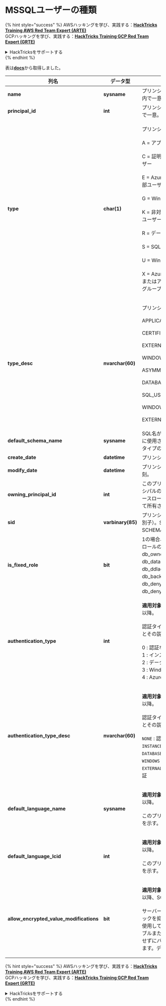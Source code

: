 # MSSQLユーザーの種類

{% hint style="success" %}
AWSハッキングを学び、実践する：<img src="/.gitbook/assets/arte.png" alt="" data-size="line">[**HackTricks Training AWS Red Team Expert (ARTE)**](https://training.hacktricks.xyz/courses/arte)<img src="/.gitbook/assets/arte.png" alt="" data-size="line">\
GCPハッキングを学び、実践する：<img src="/.gitbook/assets/grte.png" alt="" data-size="line">[**HackTricks Training GCP Red Team Expert (GRTE)**<img src="/.gitbook/assets/grte.png" alt="" data-size="line">](https://training.hacktricks.xyz/courses/grte)

<details>

<summary>HackTricksをサポートする</summary>

* [**サブスクリプションプラン**](https://github.com/sponsors/carlospolop)を確認してください！
* **💬 [**Discordグループ**](https://discord.gg/hRep4RUj7f)または[**Telegramグループ**](https://t.me/peass)に参加するか、**Twitter** 🐦 [**@hacktricks\_live**](https://twitter.com/hacktricks\_live)**をフォローしてください。**
* **[**HackTricks**](https://github.com/carlospolop/hacktricks)および[**HackTricks Cloud**](https://github.com/carlospolop/hacktricks-cloud)のGitHubリポジトリにPRを提出してハッキングトリックを共有してください。**

</details>
{% endhint %}

表は[**docs**](https://learn.microsoft.com/en-us/sql/relational-databases/system-catalog-views/sys-database-principals-transact-sql?view=sql-server-ver16)から取得しました。

| 列名                                      | データ型           | 説明                                                                                                                                                                                                                                                                                                                                                                                                                                            |
| ---------------------------------------- | ----------------- | ------------------------------------------------------------------------------------------------------------------------------------------------------------------------------------------------------------------------------------------------------------------------------------------------------------------------------------------------------------------------------------------------------------------------------------------------------ |
| **name**                                 | **sysname**       | プリンシパルの名前、データベース内で一意。                                                                                                                                                                                                                                                                                                                                                                                                         |
| **principal\_id**                        | **int**           | プリンシパルのID、データベース内で一意。                                                                                                                                                                                                                                                                                                                                                                                                           |
| **type**                                 | **char(1)**       | <p>プリンシパルのタイプ：<br><br>A = アプリケーションロール<br><br>C = 証明書にマッピングされたユーザー<br><br>E = Azure Active Directoryからの外部ユーザー<br><br>G = Windowsグループ<br><br>K = 非対称キーにマッピングされたユーザー<br><br>R = データベースロール<br><br>S = SQLユーザー<br><br>U = Windowsユーザー<br><br>X = Azure Active Directoryグループまたはアプリケーションからの外部グループ</p>                                                                                  |
| **type\_desc**                           | **nvarchar(60)**  | <p>プリンシパルタイプの説明。<br><br>APPLICATION_ROLE<br><br>CERTIFICATE_MAPPED_USER<br><br>EXTERNAL_USER<br><br>WINDOWS_GROUP<br><br>ASYMMETRIC_KEY_MAPPED_USER<br><br>DATABASE_ROLE<br><br>SQL_USER<br><br>WINDOWS_USER<br><br>EXTERNAL_GROUPS</p>                                                                                                                                                                                               |
| **default\_schema\_name**                | **sysname**       | SQL名がスキーマを指定しない場合に使用される名前。S、U、またはAタイプのプリンシパルにはNULL。                                                                                                                                                                                                                                                                                                                                                   |
| **create\_date**                         | **datetime**      | プリンシパルが作成された時刻。                                                                                                                                                                                                                                                                                                                                                                                                               |
| **modify\_date**                         | **datetime**      | プリンシパルが最後に変更された時刻。                                                                                                                                                                                                                                                                                                                                                                                                         |
| **owning\_principal\_id**                | **int**           | このプリンシパルを所有するプリンシパルのID。すべての固定データベースロールはデフォルトで**dbo**によって所有される。                                                                                                                                                                                                                                                                                                                                                |
| **sid**                                  | **varbinary(85)** | プリンシパルのSID（セキュリティ識別子）。SYSおよびINFORMATION SCHEMASにはNULL。                                                                                                                                                                                                                                                                                                                                                                      |
| **is\_fixed\_role**                      | **bit**           | 1の場合、この行は固定データベースロールの1つのエントリを表す：db\_owner、db\_accessadmin、db\_datareader、db\_datawriter、db\_ddladmin、db\_securityadmin、db\_backupoperator、db\_denydatareader、db\_denydatawriter。                                                                                                                                                                                                                       |
| **authentication\_type**                 | **int**           | <p><strong>適用対象</strong>: SQL Server 2012 (11.x)以降。<br><br>認証タイプを示す。以下は可能な値とその説明。<br><br>0 : 認証なし<br>1 : インスタンス認証<br>2 : データベース認証<br>3 : Windows認証<br>4 : Azure Active Directory認証</p>                                                                                                        |
| **authentication\_type\_desc**           | **nvarchar(60)**  | <p><strong>適用対象</strong>: SQL Server 2012 (11.x)以降。<br><br>認証タイプの説明。以下は可能な値とその説明。<br><br><code>NONE</code> : 認証なし<br><code>INSTANCE</code> : インスタンス認証<br><code>DATABASE</code> : データベース認証<br><code>WINDOWS</code> : Windows認証<br><code>EXTERNAL</code>: Azure Active Directory認証</p> |
| **default\_language\_name**              | **sysname**       | <p><strong>適用対象</strong>: SQL Server 2012 (11.x)以降。<br><br>このプリンシパルのデフォルト言語を示す。</p>                                                                                                                                                                                                                                                                                                                        |
| **default\_language\_lcid**              | **int**           | <p><strong>適用対象</strong>: SQL Server 2012 (11.x)以降。<br><br>このプリンシパルのデフォルトLCIDを示す。</p>                                                                                                                                                                                                                                                                                                                            |
| **allow\_encrypted\_value\_modifications** | **bit**           | <p><strong>適用対象</strong>: SQL Server 2016 (13.x)以降、SQL Database。<br><br>サーバーでの暗号化メタデータチェックを抑制し、Always Encryptedを使用して暗号化されたデータをテーブルまたはデータベース間で復号化せずにバルクコピーできるようにします。デフォルトはOFFです。</p>                                                                                                                     |

{% hint style="success" %}
AWSハッキングを学び、実践する：<img src="/.gitbook/assets/arte.png" alt="" data-size="line">[**HackTricks Training AWS Red Team Expert (ARTE)**](https://training.hacktricks.xyz/courses/arte)<img src="/.gitbook/assets/arte.png" alt="" data-size="line">\
GCPハッキングを学び、実践する：<img src="/.gitbook/assets/grte.png" alt="" data-size="line">[**HackTricks Training GCP Red Team Expert (GRTE)**<img src="/.gitbook/assets/grte.png" alt="" data-size="line">](https://training.hacktricks.xyz/courses/grte)

<details>

<summary>HackTricksをサポートする</summary>

* [**サブスクリプションプラン**](https://github.com/sponsors/carlospolop)を確認してください！
* **💬 [**Discordグループ**](https://discord.gg/hRep4RUj7f)または[**Telegramグループ**](https://t.me/peass)に参加するか、**Twitter** 🐦 [**@hacktricks\_live**](https://twitter.com/hacktricks\_live)**をフォローしてください。**
* **[**HackTricks**](https://github.com/carlospolop/hacktricks)および[**HackTricks Cloud**](https://github.com/carlospolop/hacktricks-cloud)のGitHubリポジトリにPRを提出してハッキングトリックを共有してください。**

</details>
{% endhint %}
